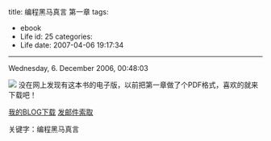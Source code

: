 title: 编程黑马真言 第一章
tags:
  - ebook
  - Life
id: 25
categories:
  - Life
date: 2007-04-06 19:17:34
---

Wednesday, 6\. December 2006, 00:48:03

![](http://files.myopera.com/cocobear/blog/1hourse.jpg) 没在网上发现有这本书的电子版，以前把第一章做了个PDF格式，喜欢的就来下载吧！

[我的BLOG下载](http://files.myopera.com/mydown/files/%E7%BC%96%E7%A8%8B%E9%BB%91%E9%A9%AC%E7%9C%9F%E8%A8%80%5B%E7%AC%AC%E4%B8%80%E7%AB%A0%5D.pdf)
[发邮件索取](mailto:cocobearc@gmail.com)

关键字：编程黑马真言